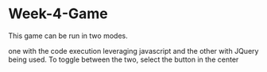 # Week-4-Game

This game can be run in two modes.

one with the code execution leveraging javascript and the other with JQuery being used.
To toggle between the two, select the button in the center 